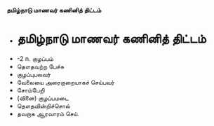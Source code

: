 **தமிழ்நாடு மாணவர் கணினித் திட்டம்**
- # தமிழ்நாடு மாணவர் கணினித் திட்டம்
- -2 n. குழப்பம்
- தௌதவற்ற பேச்சு
- குழப்புபலவர்
- வேலையை அரைகுறையாகச் செய்பவர்
- சோம்பேறி
- (வினை) குழப்பமடை
- தௌதவின்றிச்சொல்
- தவறாக ஆரவாரம் செய்.

